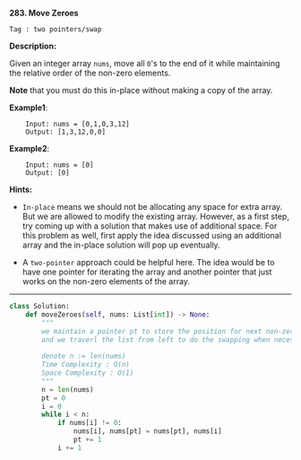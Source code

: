 **283. Move Zeroes**

```Tag : two pointers/swap```

**Description:**

Given an integer array ```nums```, move all ```0```'s to the end of it while maintaining the relative order of the non-zero elements.

**Note** that you must do this in-place without making a copy of the array.

**Example1**:

        Input: nums = [0,1,0,3,12]
        Output: [1,3,12,0,0]
        
**Example2**:      

        Input: nums = [0]
        Output: [0]
 
 **Hints:**
 
 + ```In-place``` means we should not be allocating any space for extra array. But we are allowed to modify the existing array. However, as a first step, try coming up with a solution that makes use of additional space. For this problem as well, first apply the idea discussed using an additional array and the in-place solution will pop up eventually.
 
 + A ```two-pointer``` approach could be helpful here. The idea would be to have one pointer for iterating the array and another pointer that just works on the non-zero elements of the array.
 
-----------

```python
class Solution:
    def moveZeroes(self, nums: List[int]) -> None:
        """
        we maintain a pointer pt to store the position for next non-zero element
        and we traverl the list from left to do the swapping when necessary
        
        denote n := len(nums)
        Time Complexity : O(n)
        Space Complexity : O(1)
        """
        n = len(nums)
        pt = 0
        i = 0
        while i < n:
            if nums[i] != 0:
                nums[i], nums[pt] = nums[pt], nums[i]
                pt += 1
            i += 1
```
